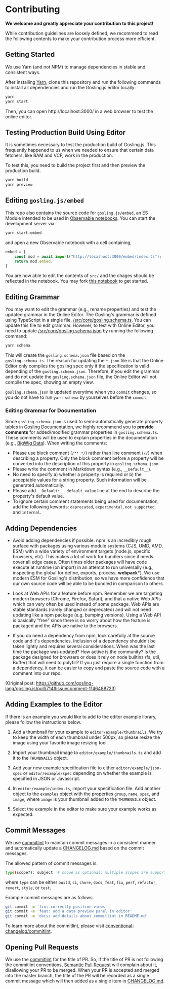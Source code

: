 # Contributing
**We welcome and greatly appreciate your contribution to this project!**

While contribution guidelines are loosely defined, we recommend to read the following contents to make your contribution process more efficient.

## Getting Started

We use Yarn (and not NPM) to manage dependencies in stable and consistent ways. 

After installing [Yarn](https://yarnpkg.com/getting-started/install), clone this repository and run the following commands to install all dependencies and run the Gosling.js editor locally:

```sh
yarn
yarn start
```

Then, you can open http://localhost:3000/ in a web browser to test the online editor.

## Testing Production Build Using Editor

It is sometimes necessary to test the production build of Gosling.js. This frequently happened to us when we needed to ensure that certain data fetchers, like BAM and VCF, work in the production.

To test this, you need to build the project first and then preview the production build.

```sh
yarn build
yarn preview
```

## Editing `gosling.js/embed`

This repo also contains the source code for `gosling.js/embed`, an ES Module intended to be
used in [Observable notebooks](https://observablehq.com). You can start the development server
via:

```sh
yarn start-embed
```

and open a new Observable notebook with a cell containing,

```javascript
embed = {
    const mod = await import("http://localhost:3000/embed/index.ts");
    return mod.embed;
}
```

You are now able to edit the contents of `src/` and the chages should be reflected
in the notebook. You may fork [this notebook](https://observablehq.com/@manzt/gosling-api)
to get started.


## Editing Grammar
You may want to edit the grammar (e.g., rename properties) and test the updated grammar in the Online Editor. The Gosling's grammar is defined using TypeScript in a single file, [/src/core/gosling.schema.ts](/src/core/gosling.schema.ts). You can update this file to edit grammar. However, to test with Online Editor, you need to update [/src/core/gosling.schema.json](/src/core/gosling.schema.json) by running the following command:

```sh
yarn schema
```

This will create the `gosling.schema.json` file based on the `gosling.schema.ts`. The reason for updating the `*.json` file is that the Online Editor only compiles the gosling spec only if the specification is valid depending of the `gosling.schema.json`. Therefore, if you edit the grammar and do not update the `gosling.schema.json` file, the Online Editor will not compile the spec, showing an empty view.

`gosling.schema.json` is updated everytime when you `commit` changes, so you do not have to run `yarn schema` by yourselves before the `commit`.

### Editing Grammar for Documentation
Since `gosling.schema.json` is used to semi-automatically generate property tables in [Gosling Documentation](http://gosling-lang.org/docs), we highly recommend you to **provide comments** for added/modified grammar properties in `gosling.schema.ts`. These comments will be used to explain properties in the documentation (e.g., [BigWig Data](http://gosling-lang.org/docs/data#bigwig-no-higlass-server)).
When writing the comments:
- Please use block comment (`/** */`) rather than line comment (`//`) when describing a property. 
  Only the block comment before a property will be converted into the description of this property in `gosling.schema.json`.
- Please write the comment in Markdown syntax (e.g., `__Default__`).
- No need to specify a) whether a property is required or b) the acceptable values for a string property. Such information will be generated automatically. 
- Please add `__Default:__ default_value` line at the end to describe the property's default value.
- To ignore certain comment statements being used for documentation, add the following kewords: `deprecated`, `experimental`, `not supported`, and `internal`.

## Adding Dependencies

- Avoid adding dependencies if possible. npm is an incredibly rough surface with packages using various module systems (CJS, UMD, AMD, ESM) with a wide variety of environment targets (node.js, specific browsers, etc). This makes a lot of work for bundlers since it needs cover all edge cases. Often times older packages will have code execute at runtime (on import) in an attempt to run universally (e.g., inspecting the global for define, exports, process, __webpack__*). We use modern ESM for Gosling's distribution, so we have more confidence that our own source code will be able to be bundled in comparison to others.

- Look at Web APIs for a feature before npm. Remember we are targeting modern browsers (Chrome, Firefox, Safari), and that a native Web APIs which can very often be used instead of some package. Web APIs are stable standards (rarely changed or deprecated) and will not need updating like a npm package (e.g. bumping versions). Using a Web API is basically "free" since there is no worry about how the feature is packaged and the APIs are native to the browsers.

- If you do need a dependency from npm, look carefully at the source code and it's dependencies. Inclusion of a dependency shouldn't be taken lightly and requires several considerations. When was the last time the package was updated? How active is the community? Is the package designed for browsers or does it rely on node builtins (fs, util, Buffer) that will need to polyfill? If you just require a single function from a dependency, it can be easier to copy and paste the source code with a comment into our repo.

(Original post: https://github.com/gosling-lang/gosling.js/pull/714#issuecomment-1146488723)

## Adding Examples to the Editor

If there is an example you would like to add to the editor example library, please follow the instructions below. 

1. Add a thumbnail for your example to `editor/example/thumbnails`. We try to keep the width of each thumbnail under 500px, so please resize the image using your favorite image resizing tool. 

2. Import your thumbnail image to `editor/example/thumbnails.ts` and add it to the `THUMBNAILS` object. 

3. Add your new example specification file to either `editor/example/json-spec` or `editor/example/spec` depending on whether the example is specified in JSON or Javascript. 

4. In `editor/example/index.ts`, import your specification file. Add another object to the `examples` object with the properties `group`, `name`, `spec`, and `image`, where `image` is your thumbnail added to the `THUMBNAILS` object. 

5. Select the example in the editor to make sure your example works as expected. 

## Commit Messages

We use [commitlint](https://github.com/conventional-changelog/commitlint#what-is-commitlint) to maintain commit messages in a consistent manner and automatically update a [CHANGELOG.md](/CHANGELOG.md) based on the commit messages.

The allowed pattern of commit messages is:

```sh
type(scope?): subject  # scope is optional; multiple scopes are supported (current delimiter options: "/", "\" and ",")
```

where `type` can be either `build`, `ci`, `chore`, `docs`, `feat`, `fix`, `perf`, `refactor`, `revert`, `style`, or `test`.

Example commit messages are as follows:

```sh
git commit -m 'fix: correctly position views'
git commit -m 'feat: add a data preview panel in editor'
git commit -m 'docs: add details about commitlint in README.md'
```

To learn more about the commitlint, please visit [conventional-changelog/commitlint](https://github.com/conventional-changelog/commitlint#what-is-commitlint).

## Opening Pull Requests
We use the [commitlint](#commitlint) for the title of PR. So, if the title of PR is not following the commitlint conventions, [Semantic Pull Request](https://github.com/zeke/semantic-pull-requests) will complain about it, disallowing your PR to be merged. When your PR is accepted and merged into the master branch, the title of the PR will be recorded as a single commit message which will then added as a single item in [CHANGELOG.md](/CHANGELOG.md).
